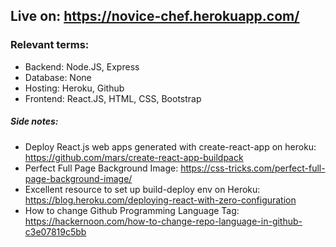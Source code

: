 ## Live on: https://novice-chef.herokuapp.com/

### Relevant terms: 
* Backend: Node.JS, Express
* Database: None
* Hosting: Heroku, Github
* Frontend: React.JS, HTML, CSS, Bootstrap

##### Side notes:
* Deploy React.js web apps generated with create-react-app on heroku: https://github.com/mars/create-react-app-buildpack
* Perfect Full Page Background Image: https://css-tricks.com/perfect-full-page-background-image/
* Excellent resource to set up build-deploy env on Heroku: https://blog.heroku.com/deploying-react-with-zero-configuration
* How to change Github Programming Language Tag: https://hackernoon.com/how-to-change-repo-language-in-github-c3e07819c5bb
